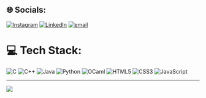 ## 🌐 Socials:
[![Instagram](https://img.shields.io/badge/Instagram-%23E4405F.svg?logo=Instagram&logoColor=white)](https://instagram.com/alex.mntx) [![LinkedIn](https://img.shields.io/badge/LinkedIn-%230077B5.svg?logo=linkedin&logoColor=white)](https://www.linkedin.com/in/alex-mantoux-4aa715296/) [![email](https://img.shields.io/badge/Email-D14836?logo=gmail&logoColor=white)](mailto:alex.mantoux@gmail.com) 

# 💻 Tech Stack:
![C](https://img.shields.io/badge/c-%2300599C.svg?style=for-the-badge&logo=c&logoColor=white) ![C++](https://img.shields.io/badge/c++-%2300599C.svg?style=for-the-badge&logo=c%2B%2B&logoColor=white) ![Java](https://img.shields.io/badge/java-%23ED8B00.svg?style=for-the-badge&logo=openjdk&logoColor=white) ![Python](https://img.shields.io/badge/python-3670A0?style=for-the-badge&logo=python&logoColor=ffdd54) ![OCaml](https://img.shields.io/badge/OCaml-%23E98407.svg?style=for-the-badge&logo=ocaml&logoColor=white) ![HTML5](https://img.shields.io/badge/html5-%23E34F26.svg?style=for-the-badge&logo=html5&logoColor=white) ![CSS3](https://img.shields.io/badge/css3-%231572B6.svg?style=for-the-badge&logo=css3&logoColor=white) ![JavaScript](https://img.shields.io/badge/javascript-%23323330.svg?style=for-the-badge&logo=javascript&logoColor=%23F7DF1E)

<!--
# 📊 GitHub Stats:
![](https://github-readme-stats.vercel.app/api?username=AlexMantoux&theme=tokyonight&hide_border=false&include_all_commits=false&count_private=false)<br/>
![](https://nirzak-streak-stats.vercel.app/?user=AlexMantoux&theme=tokyonight&hide_border=false)<br/>
![](https://github-readme-stats.vercel.app/api/top-langs/?username=AlexMantoux&theme=tokyonight&hide_border=false&include_all_commits=false&count_private=false&layout=compact)

## 🏆 GitHub Trophies
![](https://github-profile-trophy.vercel.app/?username=AlexMantoux&theme=monokai&no-frame=true&no-bg=false&margin-w=4)

-->
---
[![](https://visitcount.itsvg.in/api?id=AlexMantoux&icon=0&color=0)](https://visitcount.itsvg.in)

